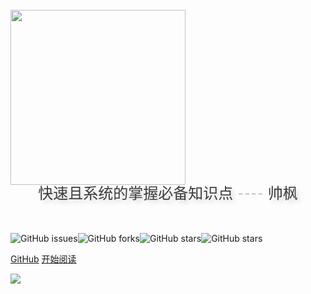 <!-- dark -->

<!-- <br>

<img width="220px" src="https://gitee.com/kuangtf/blogImage/raw/master/img/title.jpg">


<div style = "font-weight: 100; font-size: 1.2rem; 
    color: #eee; text-align: center;
    text-shadow: 0.3rem 0.3rem 0.4rem rgba(0,0,0,.15);
    line-height: 1.2;">
    进击的 Javaer，努力奔跑在全栈的路上 🏃‍
</div>

<br>
<br>



[<i class="fa fa-github-alt fa-1x"></i> GitHub](https://kuangtf.github.io/Blogs)
[<i class="fa fa-spinner fa-spin"></i> 开始阅读](README.md)

![color](#333333) -->


<!-- light -->

<br>

<img width="280px" src="https://gitee.com/kuangtf/blogImage/raw/master/img/title.jpg">


<div style = "font-weight: 100; font-size: 1.5rem; 
    color: rgb(60, 60, 60); text-align: center;
    text-shadow: 0.3rem 0.3rem 0.4rem rgba(0,0,0,.15);
    line-height: 1.2;">
    快速且系统的掌握必备知识点 ---- 帅枫
</div>

<br>
<br>

![GitHub issues](https://img.shields.io/github/issues/kuangtf/Blogs)![GitHub forks](https://img.shields.io/github/forks/kuangtf/Blogs)![GitHub stars](https://img.shields.io/github/stars/kuangtf/Blogs)![GitHub stars](https://img.shields.io/github/license/kuangtf/Blogs)

[GitHub](https://github.com/kuangtf/Blogs#readme)
[开始阅读](README.md)

<!-- background image -->
![](https://www.recoluan.com/assets/img/bg.2cfdbb33.svg)

